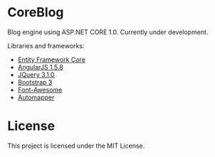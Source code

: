 # CoreBlog
Blog engine using ASP.NET CORE 1.0. Currently under development.
<p>
Libraries and frameworks:
<ul>
  <li><a href="https://github.com/aspnet/EntityFramework/">Entity Framework Core</a></li>
  <li><a href="https://angularjs.org/">AngularJS 1.5.8</a></li>
  <li><a href="https://jquery.com/">JQuery 3.1.0</a></li>
  <li><a href="http://getbootstrap.com/">Bootstrap 3</a></li>
  <li><a href="http://fontawesome.io/">Font-Awesome</a></li>
  <li><a href="http://automapper.org/">Automapper</a></li>
  </ul>
</p>

# License
<p>
This project is licensed under the MIT License.
</p>

